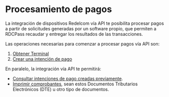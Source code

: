 # Procesamiento de pagos

La integración de dispositivos Redelcom vía API te posibilita procesar pagos a partir de solicitudes generadas por un software propio, que permiten a RDCPass recaudar y entregar los resultados de las transacciones.

Las operaciones necesarias para comenzar a procesar pagos vía API son:

1. [Obtener Terminal](/developers/es/docs/redelcom/api-integration/payments-processing/get-terminal)
2. [Crear una intención de pago](/developers/es/docs/redelcom/api-integration/payments-processing/create-payment-intent)

En paralelo, la integración vía API te permitirá:
- [Consultar intenciones de pago creadas previamente](/developers/es/docs/redelcom/api-integration/payments-processing/query-payment-intent).
- [Imprimir comprobantes](/developers/es/docs/redelcom/api-integration/print-receipts), sean estos Documentos Tributarios Electrónicos (DTE) u otro tipo de documentos.
